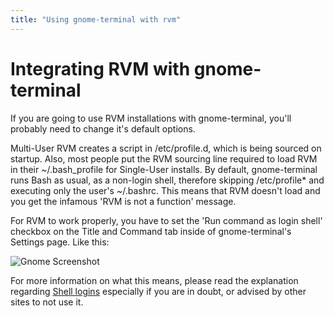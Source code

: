 ```yaml
---
title: "Using gnome-terminal with rvm"
---
```


Integrating RVM with gnome-terminal
===================================

If you are going to use RVM installations with gnome-terminal, you'll probably need to change it's  default options.

Multi-User RVM creates a script in /etc/profile.d, which is being sourced on startup. Also, most people put the RVM sourcing line required to load RVM in their ~/.bash_profile for Single-User installs. By default, gnome-terminal runs Bash as usual, as a non-login shell, therefore skipping /etc/profile* and executing only the user's ~/.bashrc. This means that RVM doesn't load and you get the infamous 'RVM is not a function' message.

For RVM to work properly, you have to set the 'Run command as login shell' checkbox on the Title and Command tab inside of gnome-terminal's Settings page. Like this:

![Gnome Screenshot](/images/Title_and_Command.jpg)

For more information on what this means, please read the explanation regarding [Shell logins](/support/faq/#shell_login) especially if you are in doubt, or advised by other sites to not use it.